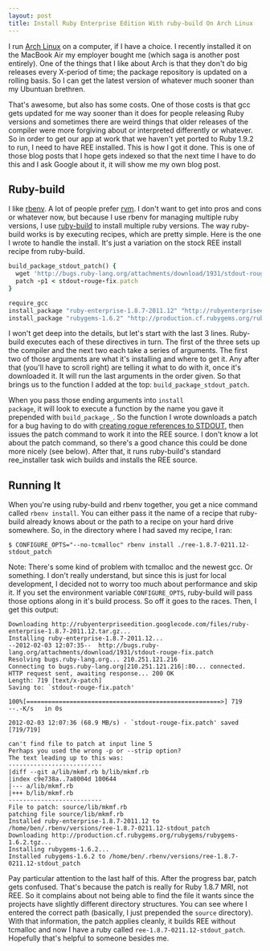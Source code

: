 ```yaml
---
layout: post
title: Install Ruby Enterprise Edition With ruby-build On Arch Linux
---
```

I run [Arch Linux](http://www.archlinux.org/) on a computer, if I have a
choice. I recently installed it on the MacBook Air my employer bought me (which
saga is another post entirely). One of the things that I like about Arch is
that they don't do big releases every X-period of time; the package repository
is updated on a rolling basis. So I can get the latest version of whatever much
sooner than my Ubuntuan brethren.

That's awesome, but also has some costs. One of those costs is that gcc gets
updated for me way sooner than it does for people releasing Ruby versions and
sometimes there are weird things that older releases of the compiler were more
forgiving about or interpreted differently or whatever. So in order to get our
app at work that we haven't yet ported to Ruby 1.9.2 to run, I need to have REE
installed. This is how I got it done. This is one of those blog posts that I
hope gets indexed so that the next time I have to do this and I ask Google
about it, it will show me my own blog post.

<h2>Ruby-build</h2>

I like <a
  title="rbenv on GitHub" href="https://github.com/sstephenson/rbenv"
  target="_blank">rbenv</a>. A lot of people prefer <a title="RVM"
  href="http://beginrescueend.com/" target="_blank">rvm</a>. I don't want to
get into pros and cons or whatever now, but because I use rbenv for managing
multiple ruby versions, I use <a title="ruby-build on GitHub"
  href="https://github.com/sstephenson/ruby-build"
  target="_blank">ruby-build</a> to install multiple ruby versions. The way
ruby-build works is by executing recipes, which are pretty simple. Here is the
one I wrote to handle the install. It's just a variation on the stock REE
install recipe from ruby-build.

``` ruby ree-1.8.7-2011.12-stdout_patch
build_package_stdout_patch() {
  wget 'http://bugs.ruby-lang.org/attachments/download/1931/stdout-rouge-fix.patch'
  patch -p1 < stdout-rouge-fix.patch
}

require_gcc
install_package "ruby-enterprise-1.8.7-2011.12" "http://rubyenterpriseedition.googlecode.com/files/ruby-enterprise-1.8.7-2011.12.tar.gz" stdout_patch ree_installer
install_package "rubygems-1.6.2" "http://production.cf.rubygems.org/rubygems/rubygems-1.6.2.tgz" ruby
```

I won't get deep into the details, but let's start with the last 3 lines.
Ruby-build executes each of these directives in turn. The first of the three
sets up the compiler and the next two each take a series of arguments. The
first two of those arguments are what it's installing and where to get it. Any
after that (you'll have to scroll right) are telling it what to do with it,
once it's downloaded it. It will run the last arguments in the order given. So
that brings us to the function I added at the
top: `build_package_stdout_patch`.

When you pass those ending arguments into <code>install package</code>, it will
look to execute a function by the name you gave it prepended with
`build_package_`. So the function I wrote downloads a patch for a
bug having to do with <a title="Ruby 1.8 - Bug #5108: ruby 1.8.7 fails to build
with glibc 2.14 - Ruby Issue Tracking System"
href="http://bugs.ruby-lang.org/issues/5108" target="_blank">creating rogue references to STDOUT</a>,
then issues the patch command to work it into the
REE source. I don't know a lot about the patch command, so there's a good
chance this could be done more nicely (see below). After that, it runs
ruby-build's standard ree_installer task wich builds and installs the REE
source.

<h2>Running It</h2>

When you're using ruby-build and rbenv together,
you get a nice command called <code>rbenv install</code>. You can either pass
it the name of a recipe that ruby-build already knows about or the path to a
recipe on your hard drive somewhere. So, in the directory where I had saved my
recipe, I ran:

``` text
$ CONFIGURE_OPTS="--no-tcmalloc" rbenv install ./ree-1.8.7-0211.12-stdout_patch
```

Note: There's some kind of problem with tcmalloc and the newest gcc. Or
something. I don't really understand, but since this is just for local
development, I decided not to worry too much about performance and skip it. If
you set the environment variable <code>CONFIGURE_OPTS</code>, ruby-build will
pass those options along in it's build process. So off it goes to the races.
Then, I get this output:


``` text
Downloading http://rubyenterpriseedition.googlecode.com/files/ruby-enterprise-1.8.7-2011.12.tar.gz...
Installing ruby-enterprise-1.8.7-2011.12...
--2012-02-03 12:07:35--  http://bugs.ruby-lang.org/attachments/download/1931/stdout-rouge-fix.patch
Resolving bugs.ruby-lang.org... 210.251.121.216
Connecting to bugs.ruby-lang.org|210.251.121.216|:80... connected.
HTTP request sent, awaiting response... 200 OK
Length: 719 [text/x-patch]
Saving to: `stdout-rouge-fix.patch'

100%[======================================================>] 719         --.-K/s   in 0s

2012-02-03 12:07:36 (68.9 MB/s) - `stdout-rouge-fix.patch' saved [719/719]

can't find file to patch at input line 5
Perhaps you used the wrong -p or --strip option?
The text leading up to this was:
--------------------------
|diff --git a/lib/mkmf.rb b/lib/mkmf.rb
|index c9e738a..7a8004d 100644
|--- a/lib/mkmf.rb
|+++ b/lib/mkmf.rb
--------------------------
File to patch: source/lib/mkmf.rb
patching file source/lib/mkmf.rb
Installed ruby-enterprise-1.8.7-2011.12 to /home/ben/.rbenv/versions/ree-1.8.7-0211.12-stdout_patch
Downloading http://production.cf.rubygems.org/rubygems/rubygems-1.6.2.tgz...
Installing rubygems-1.6.2...
Installed rubygems-1.6.2 to /home/ben/.rbenv/versions/ree-1.8.7-0211.12-stdout_patch
```

Pay particular attention to the last half of this. After the progress bar,
patch gets confused. That's because the patch is really for Ruby 1.8.7 MRI, not
REE. So it complains about not being able to find the file it wants since the
projects have slightly different directory structures. You can see where I
entered the correct path (basically, I just prepended the <code>source</code>
directory). With that information, the patch applies cleanly, it builds REE
without tcmalloc and now I have a ruby called
<code>ree-1.8.7-0211.12-stdout_patch</code>. Hopefully that's helpful to
someone besides me.
